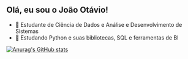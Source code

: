 ## Olá, eu sou o João Otávio!

- 🔭 Estudante de Ciência de Dados e Análise e Desenvolvimento de Sistemas
- 🌱 Estudando Python e suas bibliotecas, SQL e ferramentas de BI

[![Anurag's GitHub stats](https://github-readme-stats.vercel.app/api?username=joaorezzo)](https://github.com/anuraghazra/github-readme-stats)

